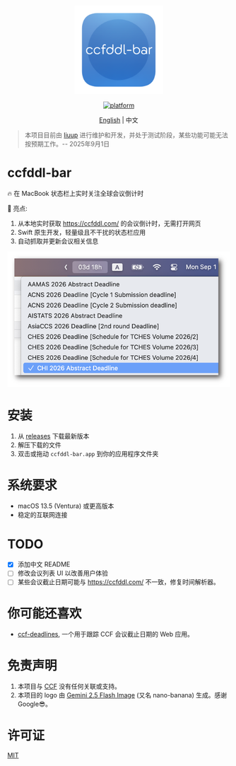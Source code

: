 <p align="center">
    <img width="200" height="200" margin-right="100%" src="./images/ccfddl-bar-logo_1024_1024.png">
</p>

<p align="center">
    <a href="https://img.shields.io/badge/platform-macOS-blue">
        <img src="https://img.shields.io/badge/platform-macOS-blue.svg" alt="platform">
    </a>
</p>

<p align="center">
    <a href="https://github.com/liuup/ccfddl-bar">English</a> | 中文
</p>

> 本项目目前由 [liuup](https://github.com/liuup) 进行维护和开发，并处于测试阶段，某些功能可能无法按预期工作。-- 2025年9月1日

# ccfddl-bar
🔥 在 MacBook 状态栏上实时关注全球会议倒计时

👀 亮点:
1. 从本地实时获取 https://ccfddl.com/ 的会议倒计时，无需打开网页
2. Swift 原生开发，轻量级且不干扰的状态栏应用
3. 自动抓取并更新会议相关信息

![image_0](./images/image_0.png)



# 安装
1. 从 [releases](https://github.com/liuup/ccfddl-bar/releases) 下载最新版本
2. 解压下载的文件
3. 双击或拖动 `ccfddl-bar.app` 到你的应用程序文件夹

# 系统要求
- macOS 13.5 (Ventura) 或更高版本
- 稳定的互联网连接

# TODO
- [x] 添加中文 README
- [ ] 修改会议列表 UI 以改善用户体验
- [ ] 某些会议截止日期可能与 https://ccfddl.com/ 不一致，修复时间解析器。

# 你可能还喜欢
- [ccf-deadlines](https://github.com/ccfddl/ccf-deadlines), 一个用于跟踪 CCF 会议截止日期的 Web 应用。

# 免责声明
1. 本项目与 [CCF](https://www.ccf.org.cn/en/) 没有任何关联或支持。
2. 本项目的 logo 由 [Gemini 2.5 Flash Image](https://developers.googleblog.com/en/introducing-gemini-2-5-flash-image/) (又名 nano-banana) 生成。感谢 Google😎。

# 许可证
[MIT](./LICENSE)